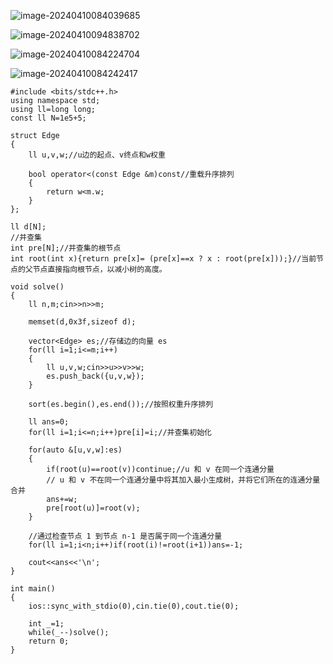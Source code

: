 ![image-20240410084039685](C:\Users\set\AppData\Roaming\Typora\typora-user-images\image-20240410084039685.png)

![image-20240410094838702](C:\Users\set\AppData\Roaming\Typora\typora-user-images\image-20240410094838702.png)

![image-20240410084224704](C:\Users\set\AppData\Roaming\Typora\typora-user-images\image-20240410084224704.png)

![image-20240410084242417](C:\Users\set\AppData\Roaming\Typora\typora-user-images\image-20240410084242417.png)

```
#include <bits/stdc++.h>
using namespace std;
using ll=long long;
const ll N=1e5+5;

struct Edge
{
	ll u,v,w;//u边的起点、v终点和w权重
	
	bool operator<(const Edge &m)const//重载升序排列
	{
		return w<m.w;
	}
};

ll d[N];
//并查集
int pre[N];//并查集的根节点
int root(int x){return pre[x]= (pre[x]==x ? x : root(pre[x]));}//当前节点的父节点直接指向根节点，以减小树的高度。

void solve()
{
	ll n,m;cin>>n>>m;
	
	memset(d,0x3f,sizeof d);
	
	vector<Edge> es;//存储边的向量 es
	for(ll i=1;i<=m;i++)
	{
		ll u,v,w;cin>>u>>v>>w;
		es.push_back({u,v,w});
	}
	
	sort(es.begin(),es.end());//按照权重升序排列
	
	ll ans=0;
	for(ll i=1;i<=n;i++)pre[i]=i;//并查集初始化
	
	for(auto &[u,v,w]:es)
	{
		if(root(u)==root(v))continue;//u 和 v 在同一个连通分量
		// u 和 v 不在同一个连通分量中将其加入最小生成树，并将它们所在的连通分量合并
		ans+=w;
		pre[root(u)]=root(v);
	}
	
	//通过检查节点 1 到节点 n-1 是否属于同一个连通分量
	for(ll i=1;i<n;i++)if(root(i)!=root(i+1))ans=-1;
	
	cout<<ans<<'\n';
}

int main()
{
	ios::sync_with_stdio(0),cin.tie(0),cout.tie(0);
	
	int _=1;
	while(_--)solve();
	return 0;
}
```

